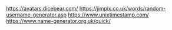 https://avatars.dicebear.com/
https://jimpix.co.uk/words/random-username-generator.asp
https://www.unixtimestamp.com/
https://www.name-generator.org.uk/quick/
